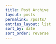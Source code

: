 ```yaml
---
title: Post Archive
layout: posts
permalink: /posts/
entries_layout: list
sort_by: date
sort_order: reverse
---
```

